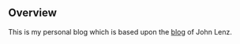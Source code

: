 Overview
--------

This is my personal blog which is based upon the [blog](http://blog.wuzzeb.org) of John Lenz.
